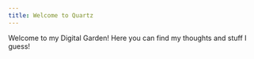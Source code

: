 ```yaml
---
title: Welcome to Quartz
---
```

Welcome to my Digital Garden! Here you can find my thoughts and stuff I guess!